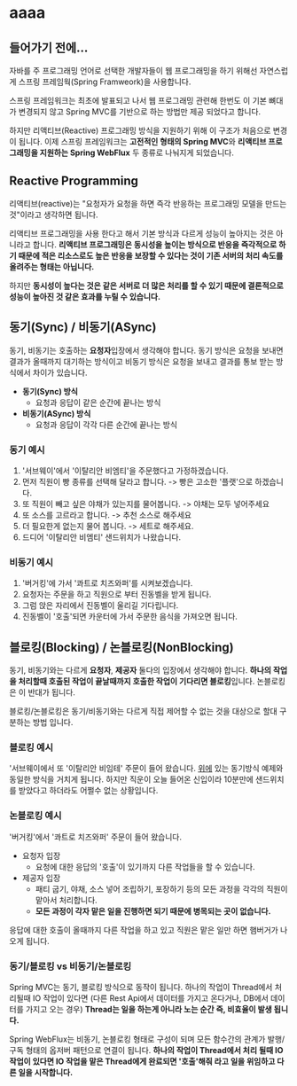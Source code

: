 
# aaaa


## 들어가기 전에...
자바를 주 프로그래밍 언어로 선택한 개발자들이 웹 프로그래밍을 하기 위해선 자연스럽게 스프링 프레임웍(Spring Framweork)을 사용합니다.

스프링 프레임워크는 최초에 발표되고 나서 웹 프로그래밍 관련해 한번도 이 기본 뼈대가 변경되지 않고 Spring MVC를 기반으로 하는 방법만 제공 되었다고 합니다.

하지만 리액티브(Reactive) 프로그래밍 방식을 지원하기 위해 이 구조가 처음으로 변경이 됩니다. 이제 스프링 프레임워크는 **고전적인 형태의 Spring MVC**와 **리액티브 프로그래밍을 지원하는 Spring WebFlux** 두 종류로 나눠지게 되었습니다.

## Reactive Programming
리액티브(reactive)는 "요청자가 요청을 하면 즉각 반응하는 프로그래밍 모델을 만드는 것"이라고 생각하면 됩니다.

리액티브 프로그래밍을 사용 한다고 해서 기본 방식과 다르게 성능이 높아지는 것은 아니라고 합니다. **리액티브 프로그래밍은 동시성을 높이는 방식으로
 반응을 즉각적으로 하기 때문에 적은 리소스로도 높은 반응을 보장할 수 있다는 것이 기존 서버의 처리 속도를 올려주는 형태는 아닙니다.**

하지만 **동시성이 높다는 것은 같은 서버로 더 많은 처리를 할 수 있기 때문에 결론적으로 성능이 높아진 것 같은 효과를 누릴 수 있습니다.**

## 동기(Sync) / 비동기(ASync)
동기, 비동기는 호출하는 **요청자**입장에서 생각해야 합니다. 동기 방식은 요청을 보내면 결과가 올때까지 대기하는 방식이고 비동기 방식은 요청을 보내고 결과를 통보 받는 방식에서 차이가 있습니다.
- **동기(Sync) 방식**
  - 요청과 응답이 같은 순간에 끝나는 방식
- **비동기(ASync) 방식**
  - 요청과 응답이 각각 다른 순간에 끝나는 방식

### **동기 예시**
1) '서브웨이'에서 '이탈리안 비엠티'을 주문했다고 가정하겠습니다.
2) 먼저 직원이 빵 종류를 선택해 달라고 합니다. -> 빵은 고소한 '플랫'으로 하겠습니다.
3) 또 직원이 빼고 싶은 야채가 있는지를 물어봅니다. -> 야채는 모두 넣어주세요
4) 또 소스를 고르라고 합니다. -> 추천 소스로 해주세요
5) 더 필요한게 없는지 물어 봅니다. -> 세트로 해주세요.
6) 드디어 '이탈리안 비엠티' 샌드위치가 나왔습니다.

### **비동기 예시**
1) '버거킹'에 가서 '콰트로 치즈와퍼'를 시켜보겠습니다.
2) 요청자는 주문을 하고 직원으로 부터 진동벨을 받게 됩니다.
3) 그럼 앉은 자리에서 진동벨이 울리길 기다립니다.
4) 진동벨이 '호출'되면 카운터에 가서 주문한 음식을 가져오면 됩니다.

## 블로킹(Blocking) / 논블로킹(NonBlocking)
동기, 비동기와는 다르게 **요청자**, **제공자** 둘다의 입장에서 생각해야 합니다. **하나의 작업을 처리할때 호출된 작업이 끝날때까지 호출한 작업이 기다리면 블로킹**입니다. 논블로킹은 이 반대가 됩니다.

블로킹/논블로킹은 동기/비동기와는 다르게 직접 제어할 수 없는 것을 대상으로 할대 구분하는 방법 입니다.

### **블로킹 예시**
'서브웨이에서 또 '이탈리안 비임테' 주문이 들어 왔습니다.
[위에](#동기-예시) 있는 동기방식 예제와 동일한 방식을 거치게 됩니다.
하지만 직운이 오늘 들어온 신입이라 10분만에 샌드위치를 받았다고 하더라도 어쩔수 없는 상황입니다.

### **논블로킹 예시**
'버거킹'에서 '콰트로 치즈와퍼' 주문이 들어 왔습니다.
- 요청자 입장
  - 요청에 대한 응답의 '호출'이 있기까지 다른 작업들을 할 수 있습니다.
- 제공자 입장
  - 패티 굽기, 야채, 소스 넣어 조립하기, 포장하기 등의 모든 과정을 각각의 직원이 맡아서 처리합니다.
  - **모든 과정이 각자 맡은 일을 진행하면 되기 때문에 병목되는 곳이 없습니다.**

응답에 대한 호출이 올때까지 다른 작업을 하고 있고 직원은 맡은 일만 하면 햄버거가 나오게 됩니다. 

### 동기/블로킹 vs 비동기/논블로킹
Spring MVC는 동기, 블로킹 방식으로 동작이 됩니다. 하나의 작업이 Thread에서 처리될때 IO 작업이 있다면 (다른 Rest Api에서 데이터를 가지고 온다거나,
DB에서 데이터를 가지고 오는 경우) **Thread는 일을 하는게 아니라 노는 순간 즉, 비효율이 발생 됩니다.**

Spring WebFlux는 비동기, 논블로킹 형태로 구성이 되며 모든 함수간의 관계가 발행/구독 형태의 옵저버 패턴으로 연결이 됩니다. **하나의 작업이
Thread에서 처리 될때 IO 작업이 있다면 IO 작업을 맡은 Thread에게 완료되면 '호출'해줘 라고 일을 위임하고 다른 일을 시작합니다.**
